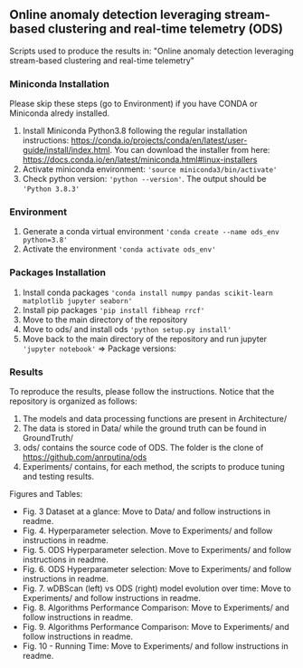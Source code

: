 
## Online anomaly detection leveraging stream-based clustering and real-time telemetry (ODS)

Scripts used to produce the results in: "Online anomaly detection leveraging stream-based clustering and real-time telemetry"

### Miniconda Installation
Please skip these steps (go to Environment) if you have CONDA or Miniconda alredy installed. 
1) Install Miniconda Python3.8 following the regular installation instructions: https://conda.io/projects/conda/en/latest/user-guide/install/index.html. You can download the installer from here: https://docs.conda.io/en/latest/miniconda.html#linux-installers
2) Activate miniconda environment: `'source miniconda3/bin/activate'`
3) Check python version: `'python --version'`. The output should be `'Python 3.8.3'`

### Environment
1) Generate a conda virtual environment `'conda create --name ods_env python=3.8'`
2) Activate the environment `'conda activate ods_env'`

### Packages Installation

1) Install conda packages `'conda install numpy pandas scikit-learn matplotlib jupyter seaborn'` 
2) Install pip packages `'pip install fibheap rrcf'`
2) Move to the main directory of the repository
3) Move to ods/ and install ods `'python setup.py install'`
4) Move back to the main directory of the repository and run jupyter `'jupyter notebook'`
=> Package versions: 

### Results
To reproduce the results, please follow the instructions. Notice that the repository is organized as follows: 

1) The models and data processing functions are present in Architecture/
2) The data is stored in Data/ while the ground truth can be found in GroundTruth/
3) ods/ contains the source code of ODS. The folder is the clone of https://github.com/anrputina/ods
4) Experiments/ contains, for each method, the scripts to produce tuning and testing results.

Figures and Tables:
- Fig. 3 Dataset at a glance: Move to Data/ and follow instructions in readme.
- Fig. 4. Hyperparameter selection. Move to Experiments/ and follow instructions in readme. 
- Fig. 5. ODS Hyperparameter selection. Move to Experiments/ and follow instructions in readme.
- Fig. 6. ODS Hyperparameter selection: Move to Experiments/ and follow instructions in readme. 
- Fig. 7. wDBScan (left) vs ODS (right) model evolution over time: Move to Experiments/ and follow instructions in readme.
- Fig. 8. Algorithms Performance Comparison: Move to Experiments/ and follow instructions in readme.
- Fig. 9. Algorithms Performance Comparison: Move to Experiments/ and follow instructions in readme.
- Fig. 10 - Running Time: Move to Experiments/ and follow instructions in readme.




  
  
  
  
  
  
  
  
  
  
